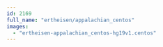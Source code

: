 ```yaml
---
id: 2169
full_name: "ertheisen/appalachian_centos"
images: 
  - "ertheisen-appalachian_centos-hg19v1.centos"
---
```

